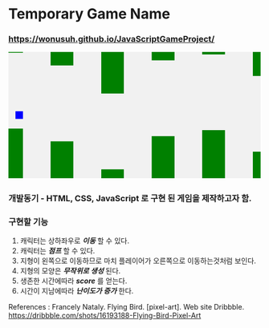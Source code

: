 # Temporary Game Name

### https://wonusuh.github.io/JavaScriptGameProject/

![게임 예시 이미지](./캡처.PNG)

### 개발동기 - HTML, CSS, JavaScript 로 구현 된 게임을 제작하고자 함.

### 구현할 기능
1. 캐릭터는 상하좌우로 ***이동*** 할 수 있다.
2. 캐릭터는 ***점프*** 할 수 있다.
3. 지형이 왼쪽으로 이동하므로 마치 플레이어가 오른쪽으로 이동하는것처럼 보인다.
4. 지형의 모양은 ***무작위로 생성*** 된다.
5. 생존한 시간에따라 ***score*** 를 얻는다.
6. 시간이 지남에따라 ***난이도가 증가*** 한다.

References : 
Francely Nataly. Flying Bird. [pixel-art]. Web site Dribbble. https://dribbble.com/shots/16193188-Flying-Bird-Pixel-Art
